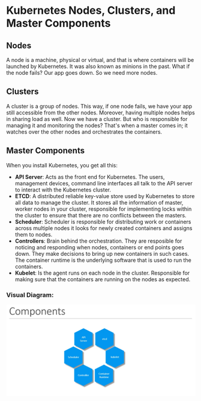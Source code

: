 
# Kubernetes Nodes, Clusters, and Master Components

## Nodes
A node is a machine, physical or virtual, and that is where containers will be launched by Kubernetes. It was also known as minions in the past. What if the node fails? Our app goes down. So we need more nodes.

## Clusters
A cluster is a group of nodes. This way, if one node fails, we have your app still accessible from the other nodes. Moreover, having multiple nodes helps in sharing load as well. Now we have a cluster. But who is responsible for managing it and monitoring the nodes? That's when a master comes in; it watches over the other nodes and orchestrates the containers.

## Master Components
When you install Kubernetes, you get all this:
- **API Server**: Acts as the front end for Kubernetes. The users, management devices, command line interfaces all talk to the API server to interact with the Kubernetes cluster.
- **ETCD**: A distributed reliable key-value store used by Kubernetes to store all data to manage the cluster. It stores all the information of master, worker nodes in your cluster, responsible for implementing locks within the cluster to ensure that there are no conflicts between the masters.
- **Scheduler**: Scheduler is responsible for distributing work or containers across multiple nodes it looks for newly created containers and assigns them to nodes.
- **Controllers**: Brain behind the orchestration. They are resposible for noticing and responding when nodes, containers or end points goes down. They make decisions to bring up new containers in such cases. The container runtime is the underlying software that is used to run the containers.
- **Kubelet**: Is the agent runs on each node in the cluster. Responsible for making sure that the containers are running on the nodes as expected.

### Visual Diagram:
![Kubernetes Pod Lifecycle](images/architecture.png)
